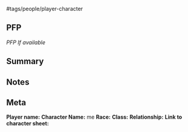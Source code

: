 #tags/people/player-character 

## PFP
*PFP If available*

## Summary


## Notes


## Meta
**Player name:**
**Character Name:** me
**Race:** 
**Class:** 
**Relationship:** 
**Link to character sheet:**


